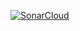 [![SonarCloud](https://sonarcloud.io/images/project_badges/sonarcloud-black.svg)](https://sonarcloud.io/summary/new_code?id=karlaecs_fullcycle)

